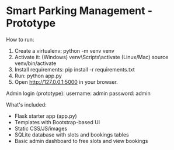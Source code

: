 Smart Parking Management - Prototype
====================================

How to run:
1. Create a virtualenv: python -m venv venv
2. Activate it: (Windows) venv\Scripts\activate  (Linux/Mac) source venv/bin/activate
3. Install requirements: pip install -r requirements.txt
4. Run: python app.py
5. Open http://127.0.0.1:5000 in your browser.

Admin login (prototype):
  username: admin
  password: admin

What's included:
- Flask starter app (app.py)
- Templates with Bootstrap-based UI
- Static CSS/JS/images
- SQLite database with slots and bookings tables
- Basic admin dashboard to free slots and view bookings
